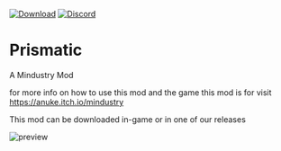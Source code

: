 [![Download](https://img.shields.io/github/v/release/ice100k/prismatic?color=cyan&include_prereleases&label=Download%20Latest%20Release&logo=github&logoColor=cyan&style=for-the-badge)](https://github.com/ice100k/prismatic/releases) [![Discord](https://img.shields.io/discord/793218651145633803.svg?logo=discord&logoColor=white&logoWidth=20&labelColor=7289DA&label=Discord)](https://discord.gg/aQWAcdS2zP)

# Prismatic
A Mindustry Mod

for more info on how to use this mod and the game this mod is for visit https://anuke.itch.io/mindustry

This mod can be downloaded in-game or in one of our releases

![preview](https://user-images.githubusercontent.com/61597736/103457123-451a1300-4cf4-11eb-9bac-0e746a413f0a.png)
